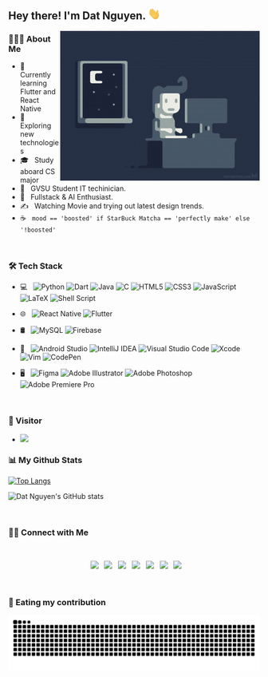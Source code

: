 

<h2> Hey there! I'm Dat Nguyen. <img src="Hi.gif" width="25"> </h2>

<img align="right" alt="GIF" src="1.gif" width="400"/>

<!-- https://raw.githubusercontent.com/devSouvik/devSouvik/master/gif3.gif -->

<h3> 👨🏻‍💻 About Me </h3>

- 🔭 &nbsp; Currently learning Flutter and React Native
- 🤔 &nbsp; Exploring new technologies
- 🎓 &nbsp; Study aboard CS major
- 💼 &nbsp; GVSU Student IT techinician.
- 🌱 &nbsp; Fullstack & AI Enthusiast. 
- ✍️ &nbsp; Watching Movie and trying out latest design trends.
- ☕ &nbsp; `mood == 'boosted' if StarBuck Matcha == 'perfectly make' else '!boosted'`

<br>



<h3>🛠 Tech Stack</h3>

- 💻 &nbsp; ![Python](https://img.shields.io/badge/python-3670A0?style=flat&logo=python&logoColor=ffdd54) ![Dart](https://img.shields.io/badge/dart-%230175C2.svg?style=flat&logo=dart&logoColor=white) ![Java](https://img.shields.io/badge/java-%23ED8B00.svg?style=Flat&logo=java&logoColor=white) ![C](https://img.shields.io/badge/c-%2300599C.svg?style=flat&logo=c&logoColor=white)
![HTML5](https://img.shields.io/badge/html5-%23E34F26.svg?style=flat&logo=html5&logoColor=white) ![CSS3](https://img.shields.io/badge/css3-%231572B6.svg?style=flat&logo=css3&logoColor=white)  ![JavaScript](https://img.shields.io/badge/javascript-%23323330.svg?style=flat&logo=javascript&logoColor=%23F7DF1E)
 ![LaTeX](https://img.shields.io/badge/latex-%23008080.svg?style=flat&logo=latex&logoColor=white)
 ![Shell Script](https://img.shields.io/badge/shell_script-%23121011.svg?style=flat&logo=gnu-bash&logoColor=white)
- 🌐 &nbsp; ![React Native](https://img.shields.io/badge/react_native-%2320232a.svg?style=flat&logo=react&logoColor=%2361DAFB) ![Flutter](https://img.shields.io/badge/Flutter-%2302569B.svg?style=flat&logo=Flutter&logoColor=white)
- 🛢 &nbsp; ![MySQL](https://img.shields.io/badge/mysql-%2300f.svg?style=flat&logo=mysql&logoColor=white) ![Firebase](https://img.shields.io/badge/firebase-%23039BE5.svg?style=flat&logo=firebase)
- 🔧 &nbsp; ![Android Studio](https://img.shields.io/badge/Android%20Studio-3DDC84.svg?style=flat&logo=android-studio&logoColor=white) ![IntelliJ IDEA](https://img.shields.io/badge/IntelliJIDEA-000000.svg?style=flat&logo=intellij-idea&logoColor=white)
 ![Visual Studio Code](https://img.shields.io/badge/Visual%20Studio%20Code-0078d7.svg?style=flat&logo=visual-studio-code&logoColor=white) ![Xcode](https://img.shields.io/badge/Xcode-007ACC?style=flat&logo=Xcode&logoColor=white)
![Vim](https://img.shields.io/badge/VIM-%2311AB00.svg?style=flat&logo=vim&logoColor=white)
![CodePen](https://img.shields.io/badge/CodePen-white?style=flat&logo=codepen&logoColor=black)


- 🖥 &nbsp; ![Figma](https://img.shields.io/badge/figma-%23F24E1E.svg?style=flat&logo=figma&logoColor=white) ![Adobe Illustrator](https://img.shields.io/badge/adobe%20illustrator-%23FF9A00.svg?style=flat&logo=adobe%20illustrator&logoColor=white) ![Adobe Photoshop](https://img.shields.io/badge/adobe%20photoshop-%2331A8FF.svg?style=flat&logo=adobe%20photoshop&logoColor=white) ![Adobe Premiere Pro](https://img.shields.io/badge/Adobe%20Premiere%20Pro-9999FF.svg?style=flat&logo=Adobe%20Premiere%20Pro&logoColor=white)



<br>
<h3>👀 Visitor</h3>

<ul>
<li><img align=""  src="https://komarev.com/ghpvc/?username=superboo0311&color=red"></li>
</ul>



<h3>📊  My Github Stats</h3>

[![Top Langs](https://github-readme-stats-zeta-amber.vercel.app/api/top-langs/?username=superboo0311&langs_count=10&show_icons=true&theme=nord&count_private=true&layout=compact)](https://github.com/superboo0311/github-readme-stats)

![Dat Nguyen's GitHub stats](https://github-readme-stats-zeta-amber.vercel.app/api?username=superboo0311&show_icons=true&theme=nord&count_private=true)



<br>
<h3> 🤝🏻 Connect with Me </h3>
<br>
<p align="center">
&nbsp; <a href="https://www.linkedin.com/in/dat-nguyen-32606917b/" target="_blank" rel="noopener noreferrer"><img src="https://img.shields.io/badge/linkedin-%230077B5.svg?style=flat&logo=linkedin&logoColor=white"/></a>
&nbsp; <a href="https://fb.me/nguyen.tien.dat.03.11" target="_blank" rel="noopener noreferrer"><img src="https://img.shields.io/badge/Facebook-%231877F2.svg?style=flat&logo=Facebook&logoColor=white"/></a>
&nbsp; <a href="https://m.me/nguyen.tien.dat.03.11" target="_blank" rel="noopener noreferrer"><img src="https://img.shields.io/badge/Messenger-00B2FF?style=flat&logo=messenger&logoColor=white"/></a>
&nbsp; <a href="mailto:datnguyentien0311@gmail.com" target="_blank" rel="noopener noreferrer"><img src="https://img.shields.io/badge/Gmail-D14836?style=flat&logo=gmail&logoColor=white"  /></a>
&nbsp; <a href="https://twitter.com/imtiendat0311" target="_blank" rel="noopener noreferrer"><img src="https://img.shields.io/badge/imtiendat0311-%231DA1F2.svg?style=flate&logo=Twitter&logoColor=white" /></a>  
&nbsp; <a href="https://www.instagram.com/cuocdoithatvui123/" target="_blank" rel="noopener noreferrer"><img src="https://img.shields.io/badge/cuocdoithatvui-%23E4405F.svg?style=flat&logo=Instagram&logoColor=white"  /></a>   
&nbsp; <a href="https://discord.gg/F6RXhbE8v9/" target="_blank" rel="noopener noreferrer"><img src="https://img.shields.io/badge/Hoi Rach Kid-%237289DA.svg?style=flat&logo=discord&logoColor=white"  /></a>   


</p>
<br>
<h3> 🐍 Eating my contribution </h3>

![snake gif](https://github.com/superboo0311/superboo0311/blob/output/github-contribution-grid-snake.svg?raw=true)

<br>


